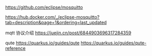 https://github.com/eclipse/mosquitto

https://hub.docker.com/_/eclipse-mosquitto?tab=description&page=1&ordering=last_updated

mqtt 协议介绍
https://juejin.cn/post/6844903696317284359

qute
https://quarkus.io/guides/qute
https://quarkus.io/guides/qute-reference

